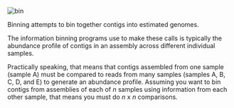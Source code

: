 ![bin](https://raw.githubusercontent.com/biocore/oecophylla/master/doc/images/bin.jpeg "bin")

Binning attempts to bin together contigs into estimated genomes.  

The information binning programs use to make these calls is typically the abundance profile of contigs in an assembly across different individual samples. 

Practically speaking, that means that contigs assembled from one sample (sample A) must be compared to reads from many samples (samples A, B, C, D, and E) to generate an abundance profile. Assuming you want to bin contigs from assemblies of each of *n* samples using information from each other sample, that means you must do *n* x *n* comparisons. 
